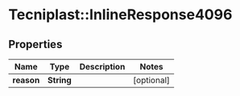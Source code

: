 # Tecniplast::InlineResponse4096

## Properties
Name | Type | Description | Notes
------------ | ------------- | ------------- | -------------
**reason** | **String** |  | [optional] 


